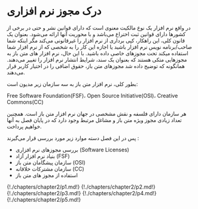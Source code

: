 # درک مجوز نرم افزاری

در واقع نرم افزار یک نوع مالکیت معنوی است که دارای قوانین نشر و حتی در برخی از کشورها دارای قوانین ثبت اختراع می‌باشد و با محوریت آنها ارائه می‌شود. بعنوان یک قانون کلی، این راهکار، کپی برداری از نرم افزار را غیرقانونی می‌کند مگر اینکه شما صاحب/برنامه نویس نرم افزار باشید یا اجازه این کار را به شخصی که از نرم افزار شما استفاده میکند تحت مجوزهای خاصی داده باشید. با این حال، نرم افزار های متن باز به مجوزهایی متکی هستند که بعنوان یک سند، شرایط انتشار نرم افزار را تغییر می‌دهند. همانگونه که توضیح داده شد مجوزهای متن باز، حقوق اضافی را در اختیار کاربر قرار می‌دهند.

بطور کلی، نرم افزار متن باز به سه سازمان زیر مدیون است:

Free Software Foundation(FSF)،‌ Open Source Initiative(OSI)، Creative Commons(CC)

هر سازمان دارای فلسفه و نقش مشخصی در جهان نرم افزار متن باز است. همچنین تعداد زیادی مجوز ویژه متن باز و مشاغل مرتبط وجود دارد که در پایان فصل به آنها خواهیم پرداخت.

پس در این فصل دسته موارد زیر مورد بررسی قرار می‌گیرند :

* بررسی مجوزهای نرم افزاری (Software Licenses)
* بنیاد نرم افزار آزاد (FSF)
* سازمان پیشگامان متن باز (OSI)
* سازمان مشترکات خلاقانه (CC)
* استفاده از مجوز های متن باز


{!./chapters/chapter2/p1.md!}
{!./chapters/chapter2/p2.md!}
{!./chapters/chapter2/p3.md!}
{!./chapters/chapter2/p4.md!}
{!./chapters/chapter2/p5.md!}
